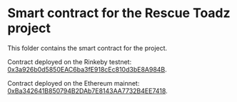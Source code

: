 # Smart contract for the Rescue Toadz project

This folder contains the smart contract for the project.

Contract deployed on the Rinkeby testnet: [0x3a926b0d5850EAC6ba3fE918cEc810d3bE8A984B](https://rinkeby.etherscan.io/address/0x3a926b0d5850EAC6ba3fE918cEc810d3bE8A984B).

Contract deployed on the Ethereum mainnet: [0xBa342641B850794B2DAb7E8143AA7732B4EE7418](https://rinkeby.etherscan.io/address/0xBa342641B850794B2DAb7E8143AA7732B4EE7418).
